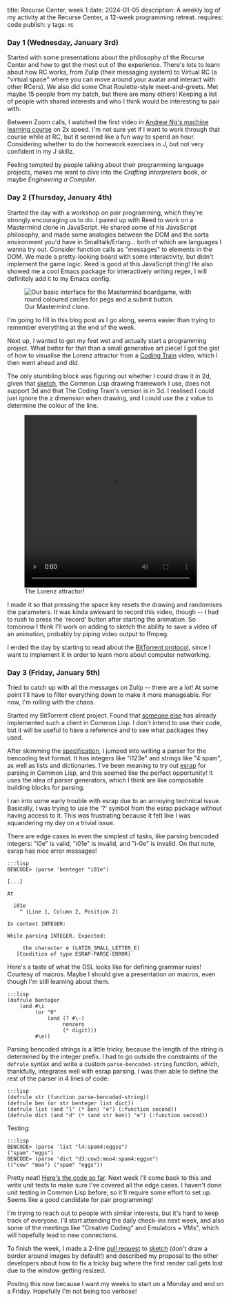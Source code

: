 title: Recurse Center, week 1
date: 2024-01-05
description: A weekly log of my activity at the Recurse Center, a 12-week programming retreat.
requires: code
publish: y
tags: rc

### Day 1 (Wednesday, January 3rd)
Started with some presentations about the philosophy of the Recurse Center and how to get the most out of the experience. There's lots to learn about how RC works, from Zulip (their messaging system) to Virtual RC (a "virtual space" where you can move around your avatar and interact with other RCers). We also did some Chat Roulette-style meet-and-greets. Met maybe 15 people from my batch, but there are many others! Keeping a list of people with shared interests and who I think would be interesting to pair with. 

Between Zoom calls, I watched the first video in [Andrew Ng's machine learning course](https://www.youtube.com/watch?v=4b4MUYve_U8&list=PLoROMvodv4rMiGQp3WXShtMGgzqpfVfbU&index=2) on 2x speed. I'm not sure yet if I want to work through that course while at RC, but it seemed like a fun way to spend an hour. Considering whether to do the homework exercises in J, but not very confident in my J skillz.

Feeling tempted by people talking about their programming language projects, makes me want to dive into the *Crafting Interpreters* book, or maybe *Engineering a Compiler*.

### Day 2 (Thursday, January 4th)
Started the day with a workshop on pair programming, which they're strongly encouraging us to do. I paired up with Reed to work on a Mastermind clone in JavaScript. He shared some of his JavaScript philosophy, and made some analogies between the DOM and the sorta environment you'd have in Smalltalk/Erlang... both of which are languages I wanna try out. Consider function calls as "messages" to elements in the DOM. We made a pretty-looking board with some interactivity, but didn't implement the game logic. Reed is good at this JavaScript thing! He also showed me a cool Emacs package for interactively writing regex, I will definitely add it to my Emacs config.

<figure>
<img src="{{ url_for('static', filename='img/recurse/mastermind.png') }}"
     alt="Our basic interface for the Mastermind boardgame, with round coloured circles for pegs and a submit button."
     class="centered">
<figcaption>Our Mastermind clone.</figcaption>
</figure>

I'm going to fill in this blog post as I go along, seems easier than trying to remember everything at the end of the week.

Next up, I wanted to get my feet wet and actually start a programming project. What better for that than a small generative art piece! I got the gist of how to visualise the Lorenz attractor from a [Coding Train](https://thecodingtrain.com/challenges/12-lorenz-attractor) video, which I then went ahead and did.

The only stumbling block was figuring out whether I could draw it in 2d, given that [sketch](https://github.com/vydd/sketch), the Common Lisp drawing framework I use, does not support 3d and that The Coding Train's version is in 3d. I realised I could just ignore the z dimension when drawing, and I could use the z value to determine the colour of the line.

<figure>
<video width="400" height="400" class="centered" controls>
    <source src="{{ url_for('static', filename='video/recurse/lorenz.mp4') }}" type="video/mp4">
</video>
<figcaption>The Lorenz attractor!</figcaption>
</figure>

I made it so that pressing the space key resets the drawing and randomises the parameters. It was kinda awkward to record this video, though -- I had to rush to press the 'record' button after starting the animation. So tomorrow I think I'll work on adding to sketch the ability to save a video of an animation, probably by piping video output to ffmpeg.

I ended the day by starting to read about the [BitTorrent protocol](http://www.bittorrent.org/beps/bep_0003.html), since I want to implement it in order to learn more about computer networking.

### Day 3 (Friday, January 5th)
Tried to catch up with all the messages on Zulip -- there are a lot! At some point I'll have to filter everything down to make it more manageable. For now, I'm rolling with the chaos.

Started my BitTorrent client project. Found that [someone else](https://github.com/andrei-dubovik/centrality) has already implemented such a client in Common Lisp. I don't intend to use their code, but it will be useful to have a reference and to see what packages they used.

After skimming the [specification](http://www.bittorrent.org/beps/bep_0003.html), I jumped into writing a parser for the bencoding text format. It has integers like "i123e" and strings like "4:spam", as well as lists and dictionaries. I've been meaning to try out [esrap](https://github.com/scymtym/esrap) for parsing in Common Lisp, and this seemed like the perfect opportunity! It uses the idea of parser generators, which I think are like composable building blocks for parsing.

I ran into some early trouble with esrap due to an annoying technical issue. Basically, I was trying to use the '?' symbol from the esrap package without having access to it. This was frustrating because it felt like I was squandering my day on a trivial issue.

There are edge cases in even the simplest of tasks, like parsing bencoded integers: "i0e" is valid, "i01e" is invalid, and "i-0e" is invalid. On that note, esrap has nice error messages!

	:::lisp
	BENCODE> (parse 'benteger "i01e")

	[...]

	At

	  i01e
		^ (Line 1, Column 2, Position 2)

	In context INTEGER:

	While parsing INTEGER. Expected:

		 the character e (LATIN_SMALL_LETTER_E)
	   [Condition of type ESRAP-PARSE-ERROR]

Here's a taste of what the DSL looks like for defining grammar rules! Courtesy of macros. Maybe I should give a presentation on macros, even though I'm still learning about them.

	:::lisp
	(defrule benteger
		(and #\i
			 (or "0"
				 (and (? #\-)
					  nonzero
					  (* digit)))
			 #\e))

Parsing bencoded strings is a little tricky, because the length of the string is determined by the integer prefix. I had to go outside the constraints of the `defrule` syntax and write a custom `parse-bencoded-string` function, which, thankfully, integrates well with esrap parsing. I was then able to define the rest of the parser in 4 lines of code:

	:::lisp
	(defrule str (function parse-bencoded-string))
	(defrule ben (or str benteger list dict))
	(defrule list (and "l" (* ben) "e") (:function second))
	(defrule dict (and "d" (* (and str ben)) "e") (:function second))

Testing:

	:::lisp
	BENCODE> (parse 'list "l4:spam4:eggse")
	("spam" "eggs")
	BENCODE> (parse 'dict "d3:cow3:moo4:spam4:eggse")
	(("cow" "moo") ("spam" "eggs"))


Pretty neat! [Here's the code so far](https://github.com/Kevinpgalligan/cl-torrent). Next week I'll come back to this and write unit tests to make sure I've covered all the edge cases. I haven't done unit testing in Common Lisp before, so it'll require some effort to set up. Seems like a good candidate for pair programming!

I'm trying to reach out to people with similar interests, but it's hard to keep track of everyone. I'll start attending the daily check-ins next week, and also some of the meetings like "Creative Coding" and Emulators + VMs", which will hopefully lead to new connections.

To finish the week, I made a 2-line [pull request](https://github.com/vydd/sketch/pull/133) to [sketch](https://github.com/vydd/sketch) (don't draw a border around images by default!) and described my proposal to the other developers about how to fix a tricky bug where the first render call gets lost due to the window getting resized.

Posting this now because I want my weeks to start on a Monday and end on a Friday. Hopefully I'm not being too verbose!
